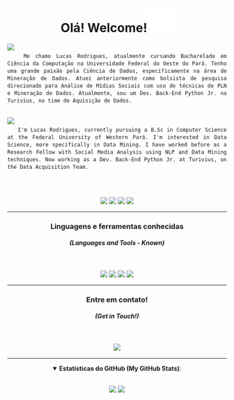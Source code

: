 <h1 align="center">Olá! Welcome!<img src="https://github.com/Kathryn-Jie/Kathryn-Jie/blob/main/wave.gif" width="60px"/></h1>

<p align="justify">
  <img src="https://cdn-icons-png.flaticon.com/512/330/330430.png" width="24px"/>
  <code>
   Me chamo Lucas Rodrigues, atualmente cursando Bacharelado em Ciência da Computação na Universidade Federal do Oeste do Pará. Tenho uma grande paixão pela Ciência de Dados, especificamente na área de Mineração de Dados. Atuei anteriormente como bolsista de pesquisa direcionado para Análise de Mídias Sociais com uso de técnicas de PLN e Mineração de Dados. Atualmente, sou um Dev. Back-End Python Jr. na Turivius, no time de Aquisição de Dados.
  </code>
</p>

<p align="justify">
  <img src="https://cdn-icons-png.flaticon.com/512/206/206626.png" width="24px"/>
  <code>
   I'm Lucas Rodrigues, currently pursuing a B.Sc in Computer Science at the Federal University of Western Pará. I'm interested in Data Science, more specifically in Data Mining. I have worked before as a Research Fellow with Social Media Analysis using NLP and Data Mining techniques. Now working as a Dev. Back-End Python Jr. at Turivius, on the Data Acquisition Team.
  </code>
</p>

<br/>

<p align="center">
  <img src="https://img.shields.io/badge/Main OS-MacOS-292e33?style=flat-square&logo=macos&logoColor=ffffff">
  <img src="https://img.shields.io/badge/IDE-Visual%20Studio%20Code-292e33?style=flat-square&logo=visualstudiocode&logoColor=fff">
  <img src="https://img.shields.io/badge/IDE-PyCharm-292e33?style=flat-square&logo=pycharm&logoColor=fff">
  <img src="https://img.shields.io/badge/Languages-PTBR, ENG-292e33?style=flat-square&logo=messenger&logoColor=fff">
</p>

---

<h3 align="center">
  Linguagens e ferramentas conhecidas
</h3>
<h5 align="center">(Languages and Tools - Known)</h5>
<br/>
<p align="center">
  <img style="width: 100px;" src="https://img.shields.io/badge/Python-292e33?style=flat-square&logo=Python&logoColor=fff"> 
  <img style="width: 64px;" src="https://img.shields.io/badge/Git-292e33?style=flat-square&logo=Git&logoColor=fff">
  <img style="width: 200px;" src="https://img.shields.io/badge/Selenium WebDriver-292e33?style=flat-square&logo=Selenium&logoColor=fff">
  <img style="width: 136px;" src="https://img.shields.io/badge/PostgreSQL-292e33?style=flat-square&logo=PostgreSQL&logoColor=fff">
</p>

---
<h3 align="center">
  Entre em contato!
</h3>
<h5 align="center">(Get in Touch!)</h5>
<br/>
<p align="center">
  <a href="https://www.linkedin.com/in/lucasdfr/"><img style="width: 108px;" src="https://img.shields.io/badge/LinkedIn-292e33?style=flat-square&logo=LinkedIn&logoColor=fff"></a>
</p>

---

<details open>
 <summary align="center"><b>Estatísticas do GitHub (My GitHub Stats)</b>: </summary>
<br>
<p align = "center">
  <img src = "https://github-readme-stats.vercel.app/api?username=NepZR&show_icons=true&theme=tokyonight&include_all_commits=true&count_private=true&line_height=34">
  <img src = "https://github-readme-stats.vercel.app/api/top-langs/?username=NepZR&hide=TeX,HTML&theme=tokyonight">
</p>
</details>
